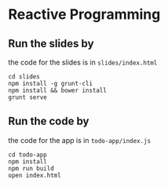 # Reactive Programming
## Run the slides by
the code for the slides is in `slides/index.html`
```
cd slides
npm install -g grunt-cli
npm install && bower install
grunt serve
```
## Run the code by
the code for the app is in `todo-app/index.js`
```
cd todo-app
npm install
npm run build
open index.html
```

